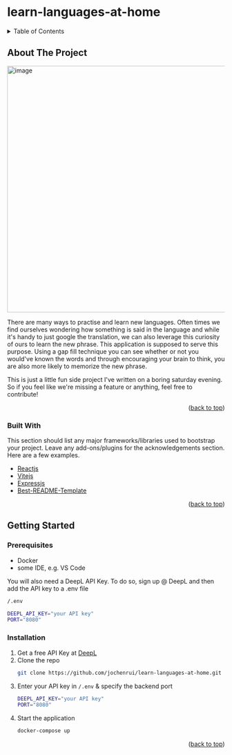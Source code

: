 # learn-languages-at-home

<!-- TABLE OF CONTENTS -->
<details>
  <summary>Table of Contents</summary>
  <ol>
    <li>
      <a href="#about-the-project">About The Project</a>
      <ul>
        <li><a href="#built-with">Built With</a></li>
      </ul>
    </li>
    <li>
      <a href="#getting-started">Getting Started</a>
      <ul>
        <li><a href="#prerequisites">Prerequisites</a></li>
        <li><a href="#installation">Installation</a></li>
      </ul>
    </li>
  </ol>
</details>


<!-- ABOUT THE PROJECT -->
## About The Project

<img width="571" alt="image" src="https://user-images.githubusercontent.com/36842990/190911103-c9332387-8da0-4574-9d56-4c6ba16cdc30.png">

There are many ways to practise and learn new languages. Often times we find ourselves wondering how something is said in the language
and while it's handy to just google the translation, we can also leverage this curiosity of ours to learn the new phrase.
This application is supposed to serve this purpose. Using a gap fill technique you can see whether or not you would've known the words
and through encouraging your brain to think, you are also more likely to memorize the new phrase.

This is just a little fun side project I've written on a boring saturday evening. So if you feel like we're missing a feature or anything,
feel free to contribute!

<p align="right">(<a href="#readme-top">back to top</a>)</p>



### Built With

This section should list any major frameworks/libraries used to bootstrap your project. Leave any add-ons/plugins for the acknowledgements section. Here are a few examples.

* [Reactjs](https://github.com/facebook/react)
* [Vitejs](https://github.com/vitejs/vite)
* [Expressjs](https://github.com/expressjs/express)
* [Best-README-Template](https://github.com/othneildrew/Best-README-Template)

<p align="right">(<a href="#readme-top">back to top</a>)</p>



<!-- GETTING STARTED -->
## Getting Started

### Prerequisites

* Docker
* some IDE, e.g. VS Code

You will also need a DeepL API Key. To do so, sign up @ DeepL and then add the API key to a .env file

  ```sh
  /.env
  
  DEEPL_API_KEY="your API key"
  PORT="8080"
  ```

### Installation


1. Get a free API Key at [DeepL](https://www.deepl.com/en/docs-api)
2. Clone the repo
   ```sh
   git clone https://github.com/jochenrui/learn-languages-at-home.git
   ```
3. Enter your API key in `/.env` & specify the backend port
   ```sh
   DEEPL_API_KEY="your API key"
   PORT="8080"
   ```
4. Start the application
   ```sh
   docker-compose up
   ```

<p align="right">(<a href="#readme-top">back to top</a>)</p>
